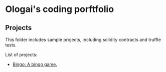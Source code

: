 # Ologai's coding porftfolio

## Projects

This folder includes sample projects, including solidity contracts and truffle tests.

List of projects:
* [Bingo: A bingo game.](projects/bingo/README.md)

